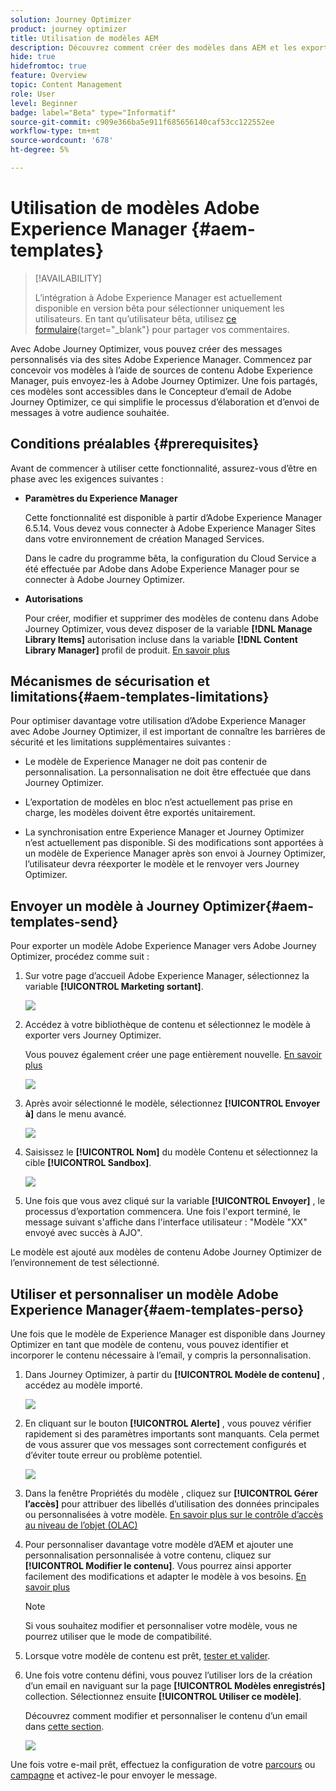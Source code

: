 ```yaml
---
solution: Journey Optimizer
product: journey optimizer
title: Utilisation de modèles AEM
description: Découvrez comment créer des modèles dans AEM et les exporter dans Journey Optimizer
hide: true
hidefromtoc: true
feature: Overview
topic: Content Management
role: User
level: Beginner
badge: label="Beta" type="Informatif"
source-git-commit: c909e366ba5e911f685656140caf53cc122552ee
workflow-type: tm+mt
source-wordcount: '678'
ht-degree: 5%

---
```


# Utilisation de modèles Adobe Experience Manager {#aem-templates}

>[!AVAILABILITY]
>
>L’intégration à Adobe Experience Manager est actuellement disponible en version bêta pour sélectionner uniquement les utilisateurs.
> En tant qu’utilisateur bêta, utilisez [ce formulaire](https://forms.office.com/pages/responsepage.aspx?id=Wht7-jR7h0OUrtLBeN7O4Wf0cbVTQ3tCpW_unE-w8-JUN1FaNlAzNkhPSUdaSkJXVFRCNTRJNVRFSy4u){target="_blank"} pour partager vos commentaires.

Avec Adobe Journey Optimizer, vous pouvez créer des messages personnalisés via des sites Adobe Experience Manager. Commencez par concevoir vos modèles à l’aide de sources de contenu Adobe Experience Manager, puis envoyez-les à Adobe Journey Optimizer. Une fois partagés, ces modèles sont accessibles dans le Concepteur d’email de Adobe Journey Optimizer, ce qui simplifie le processus d’élaboration et d’envoi de messages à votre audience souhaitée.

## Conditions préalables {#prerequisites}

Avant de commencer à utiliser cette fonctionnalité, assurez-vous d’être en phase avec les exigences suivantes :

* **Paramètres du Experience Manager**

   Cette fonctionnalité est disponible à partir d’Adobe Experience Manager 6.5.14. Vous devez vous connecter à Adobe Experience Manager Sites dans votre environnement de création Managed Services.

   Dans le cadre du programme bêta, la configuration du Cloud Service a été effectuée par Adobe dans Adobe Experience Manager pour se connecter à Adobe Journey Optimizer.

* **Autorisations**

   Pour créer, modifier et supprimer des modèles de contenu dans Adobe Journey Optimizer, vous devez disposer de la variable **[!DNL Manage Library Items]** autorisation incluse dans la variable **[!DNL Content Library Manager]** profil de produit. [En savoir plus](../administration/ootb-product-profiles.md#content-library-manager)


## Mécanismes de sécurisation et limitations{#aem-templates-limitations}

Pour optimiser davantage votre utilisation d’Adobe Experience Manager avec Adobe Journey Optimizer, il est important de connaître les barrières de sécurité et les limitations supplémentaires suivantes :

* Le modèle de Experience Manager ne doit pas contenir de personnalisation. La personnalisation ne doit être effectuée que dans Journey Optimizer.

* L’exportation de modèles en bloc n’est actuellement pas prise en charge, les modèles doivent être exportés unitairement.

* La synchronisation entre Experience Manager et Journey Optimizer n’est actuellement pas disponible. Si des modifications sont apportées à un modèle de Experience Manager après son envoi à Journey Optimizer, l’utilisateur devra réexporter le modèle et le renvoyer vers Journey Optimizer.

## Envoyer un modèle à Journey Optimizer{#aem-templates-send}

Pour exporter un modèle Adobe Experience Manager vers Adobe Journey Optimizer, procédez comme suit :

1. Sur votre page d’accueil Adobe Experience Manager, sélectionnez la variable **[!UICONTROL Marketing sortant]**.

   ![](assets/aem-outbound-menu.png)

1. Accédez à votre bibliothèque de contenu et sélectionnez le modèle à exporter vers Journey Optimizer.

   Vous pouvez également créer une page entièrement nouvelle. [En savoir plus](https://experienceleague.adobe.com/docs/experience-manager-65/authoring/authoring/managing-pages.html?lang=en#creating-a-new-page)

   ![](assets/aem-send-template.png)

1. Après avoir sélectionné le modèle, sélectionnez **[!UICONTROL Envoyer à]** dans le menu avancé.

   ![](assets/aem-advanced-menu.png)

1. Saisissez le **[!UICONTROL Nom]** du modèle Contenu et sélectionnez la cible **[!UICONTROL Sandbox]**.

   ![](assets/aem-send-template-settings.png)

1. Une fois que vous avez cliqué sur la variable **[!UICONTROL Envoyer]** , le processus d’exportation commencera. Une fois l&#39;export terminé, le message suivant s&#39;affiche dans l&#39;interface utilisateur : &quot;Modèle &quot;XX&quot; envoyé avec succès à AJO&quot;.

Le modèle est ajouté aux modèles de contenu Adobe Journey Optimizer de l’environnement de test sélectionné.

## Utiliser et personnaliser un modèle Adobe Experience Manager{#aem-templates-perso}

Une fois que le modèle de Experience Manager est disponible dans Journey Optimizer en tant que modèle de contenu, vous pouvez identifier et incorporer le contenu nécessaire à l’email, y compris la personnalisation.

1. Dans Journey Optimizer, à partir du **[!UICONTROL Modèle de contenu]** , accédez au modèle importé.

   ![](assets/aem_ajo_1.png)

1. En cliquant sur le bouton **[!UICONTROL Alerte]** , vous pouvez vérifier rapidement si des paramètres importants sont manquants. Cela permet de vous assurer que vos messages sont correctement configurés et d’éviter toute erreur ou problème potentiel.

   ![](assets/aem_ajo_2.png)

1. Dans la fenêtre Propriétés du modèle , cliquez sur **[!UICONTROL Gérer l’accès]** pour attribuer des libellés d’utilisation des données principales ou personnalisées à votre modèle. [En savoir plus sur le contrôle d’accès au niveau de l’objet (OLAC)](../administration/object-based-access.md)

1. Pour personnaliser davantage votre modèle d’AEM et ajouter une personnalisation personnalisée à votre contenu, cliquez sur **[!UICONTROL Modifier le contenu]**. Vous pourrez ainsi apporter facilement des modifications et adapter le modèle à vos besoins. [En savoir plus](get-started-email-design.md)

   >[!NOTE]
   >
   > Si vous souhaitez modifier et personnaliser votre modèle, vous ne pourrez utiliser que le mode de compatibilité.

1. Lorsque votre modèle de contenu est prêt, [tester et valider](content-templates.md#test-template).

1. Une fois votre contenu défini, vous pouvez l’utiliser lors de la création d’un email en naviguant sur la page **[!UICONTROL Modèles enregistrés]** collection. Sélectionnez ensuite **[!UICONTROL Utiliser ce modèle]**.

   Découvrez comment modifier et personnaliser le contenu d’un email dans [cette section](content-from-scratch.md).

   ![](assets/aem_ajo_3.png)

Une fois votre e-mail prêt, effectuez la configuration de votre [parcours](../building-journeys/journey-gs.md) ou [campagne](../campaigns/create-campaign.md) et activez-le pour envoyer le message.
